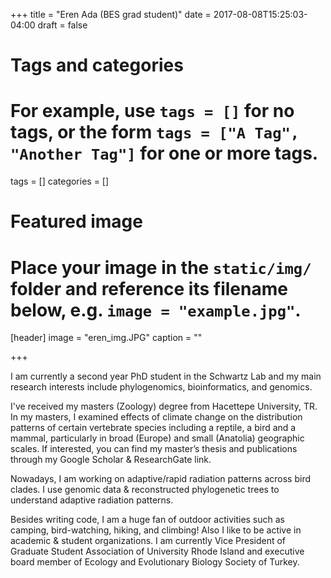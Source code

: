 +++
title = "Eren Ada (BES grad student)"
date = 2017-08-08T15:25:03-04:00
draft = false

# Tags and categories
# For example, use `tags = []` for no tags, or the form `tags = ["A Tag", "Another Tag"]` for one or more tags.
tags = []
categories = []

# Featured image
# Place your image in the `static/img/` folder and reference its filename below, e.g. `image = "example.jpg"`.
[header]
image = "eren_img.JPG"
caption = ""

+++

I am currently a second year PhD student in the Schwartz Lab and my main research interests include phylogenomics, bioinformatics, and genomics.

I've received my masters (Zoology) degree from Hacettepe University, TR. In my masters, I examined effects of climate change on the distribution patterns of certain vertebrate species including a reptile, a bird and a mammal, particularly in broad (Europe) and small (Anatolia) geographic scales. If interested, you can find my master’s thesis and publications through my Google Scholar & ResearchGate link.

Nowadays, I am working on adaptive/rapid radiation patterns across bird clades. I use genomic data & reconstructed phylogenetic trees to understand adaptive radiation patterns. 

Besides writing code, I am a huge fan of outdoor activities such as camping, bird-watching, hiking, and climbing! Also I like to be active in academic & student organizations. I am currently Vice President of Graduate Student Association of University Rhode Island and executive board member of Ecology and Evolutionary Biology Society of Turkey.
